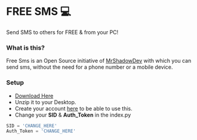 # FREE SMS 💻
Send SMS to others for FREE &amp; from your PC!

### What is this?
Free Sms is an Open Source initiative of [MrShadowDev](https://github.com/MrShadowDev) with which you can send sms, without the need for a phone number or a mobile device.

### Setup 
* [Download Here](https://github.com/MrShadowDev/Free-SMS/archive/refs/heads/main.zip)
* Unzip it to your Desktop.
* Create your account [here](https://www.twilio.com/try-twilio) to be able to use this.
* Change your **SID** & **Auth_Token** in the index.py 
```python
SID = 'CHANGE_HERE'
Auth_Token = 'CHANGE_HERE'
```
